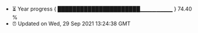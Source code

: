 - ⏳ Year progress { ██████████████████████▁▁▁▁▁▁▁▁ } 74.40 %
- ⏰ Updated on Wed, 29 Sep 2021 13:24:38 GMT

